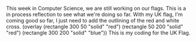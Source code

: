 This week in Computer Science, we are still working on our flags. This is a in process reflection to see what we're doing so far. With my UK flag, I'm coming good so far, I just need to add the outlining of the red and white cross. 
(overlay (rectangle 300 50 "solid" "red")
         (rectangle 50 200 "solid" "red")
         (rectangle 300 200 "solid" "blue"))
This is my coding for the UK Flag.

